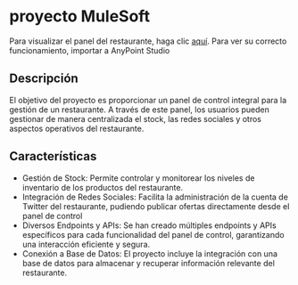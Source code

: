 # proyecto MuleSoft

Para visualizar el panel del restaurante, haga clic [aquí]( https://ruchiii14.github.io/MulesoftControlPanel/).
Para ver su correcto funcionamiento, importar a AnyPoint Studio

## Descripción
El objetivo del proyecto es proporcionar un panel de control integral para la gestión de un restaurante. A través de este panel, los usuarios pueden gestionar de manera centralizada el stock, las redes sociales y otros aspectos operativos del restaurante.

## Características
- Gestión de Stock: Permite controlar y monitorear los niveles de inventario de los productos del restaurante.
- Integración de Redes Sociales: Facilita la administración de la cuenta de Twitter del restaurante, pudiendo publicar ofertas directamente desde el panel de control
-  Diversos Endpoints y APIs: Se han creado múltiples endpoints y APIs específicos para cada funcionalidad del panel de control, garantizando una interacción eficiente y segura.
-  Conexión a Base de Datos: El proyecto incluye la integración con una base de datos para almacenar y recuperar información relevante del restaurante.
